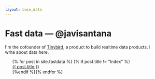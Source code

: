 ```yaml
---
layout: base_data
---
```


<div class="container">
  <div class="entry">
  <h1>Fast data — <span>@javisantana</span></h1>
  <p>I'm the cofounder of <a href="https://tinybird.co">Tinybird</a>, a product to build realtime data products. I write about data here.</p>
  <div class="entry more">
      <ul>
      {% for post in site.fastdata %} {% if post.title != "Index" %}<li style="list-style-type: none;"><a href="{{site.url}}{{post.url}}">{{ post.title }}</a></li>{%endif %}{% endfor %}
      </ul>

</div>

